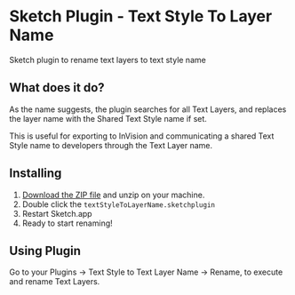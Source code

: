 # Sketch Plugin - Text Style To Layer Name
Sketch plugin to rename text layers to text style name

## What does it do?

As the name suggests, the plugin searches for all Text Layers, and replaces the layer name with the Shared Text Style name if set.

This is useful for exporting to InVision and communicating a shared Text Style name to developers through the Text Layer name.

## Installing

1. [Download the ZIP file](https://github.com/ChrisPTsang/sketch-text-style-to-layer-name-plugin/raw/master/textStyleToLayerName.sketchplugin.zip) and unzip on your machine.
2. Double click the `textStyleToLayerName.sketchplugin`
3. Restart Sketch.app
4. Ready to start renaming!

## Using Plugin

Go to your Plugins → Text Style to Text Layer Name → Rename, to execute and rename Text Layers.
